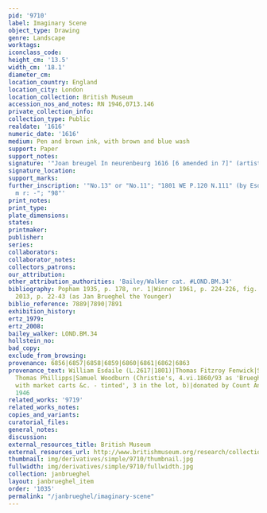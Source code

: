 ```yaml
---
pid: '9710'
label: Imaginary Scene
object_type: Drawing
genre: Landscape
worktags:
iconclass_code:
height_cm: '13.5'
width_cm: '18.1'
diameter_cm:
location_country: England
location_city: London
location_collection: British Museum
accession_nos_and_notes: RN 1946,0713.146
private_collection_info:
collection_type: Public
realdate: '1616'
numeric_date: '1616'
medium: Pen and brown ink, with brown and blue wash
support: Paper
support_notes:
signature: '"Joan breugel In neurenbeurg 1616 [6 amended in 7]" (artist''s hand?)'
signature_location:
support_marks:
further_inscription: '"No.13" or "No.11"; "1801 WE P.120 N.111" (by Esdaile); "/am:
  m r: -"; "98"'
print_notes:
print_type:
plate_dimensions:
states:
printmaker:
publisher:
series:
collaborators:
collaborator_notes:
collectors_patrons:
our_attribution:
other_attribution_authorities: 'Bailey/Walker cat. #LOND.BM.34'
bibliography: Popham 1935, p. 178, nr. 1|Winner 1961, p. 224-226, fig. 34 (as falsification)|Camp
  2013, p. 22-43 (as Jan Brueghel the Younger)
biblio_reference: 7889|7890|7891
exhibition_history:
ertz_1979:
ertz_2008:
bailey_walker: LOND.BM.34
hollstein_no:
bad_copy:
exclude_from_browsing:
provenance: 6856|6857|6858|6859|6860|6861|6862|6863
provenance_text: William Esdaile (L.2617|1801)|Thomas Fitzroy Fenwick|Sir Thomas Lawrence|Sir
  Thomas Phillipps|Samuel Woodburn (Christie's, 4.vi.1860/93 as 'Brueghel - Landscapes,
  with market carts &c. - tinted', 3 in the lot, b)|donated by Count Antoine Seilern,
  1946
related_works: '9719'
related_works_notes:
copies_and_variants:
curatorial_files:
general_notes:
discussion:
external_resources_title: British Museum
external_resources_url: http://www.britishmuseum.org/research/collection_online/collection_object_details.aspx
thumbnail: img/derivatives/simple/9710/thumbnail.jpg
fullwidth: img/derivatives/simple/9710/fullwidth.jpg
collection: janbrueghel
layout: janbrueghel_item
order: '1035'
permalink: "/janbrueghel/imaginary-scene"
---
```

